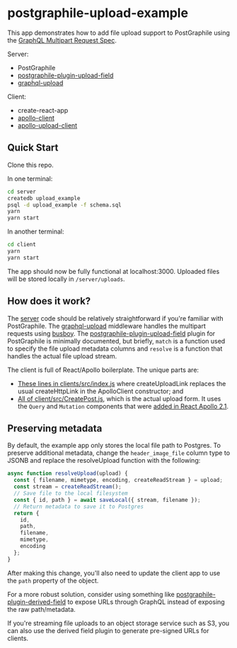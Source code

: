 # postgraphile-upload-example

This app demonstrates how to add file upload support to PostGraphile using the [GraphQL Multipart Request Spec](https://github.com/jaydenseric/graphql-multipart-request-spec).

Server:
- PostGraphile
- [postgraphile-plugin-upload-field](https://github.com/mattbretl/postgraphile-plugin-upload-field)
- [graphql-upload](https://github.com/jaydenseric/graphql-upload)

Client:
- create-react-app
- [apollo-client](https://github.com/apollographql/apollo-client)
- [apollo-upload-client](https://github.com/jaydenseric/apollo-upload-client)

## Quick Start

Clone this repo.

In one terminal:

```bash
cd server
createdb upload_example
psql -d upload_example -f schema.sql
yarn
yarn start
```

In another terminal:

```bash
cd client
yarn
yarn start
```

The app should now be fully functional at localhost:3000. Uploaded files will be stored locally in `/server/uploads`.

## How does it work?

The [server](https://github.com/mattbretl/postgraphile-upload-example/blob/master/server/src/index.js) code should be relatively straightforward if you're familiar with PostGraphile. The [graphql-upload](https://github.com/jaydenseric/graphql-upload) middleware handles the multipart requests using [busboy](https://github.com/mscdex/busboy). The [postgraphile-plugin-upload-field](https://github.com/mattbretl/postgraphile-plugin-upload-field) plugin for PostGraphile is minimally documented, but briefly, `match` is a function used to specify the file upload metadata columns and `resolve` is a function that handles the actual file upload stream.

The client is full of React/Apollo boilerplate. The unique parts are:
- [These lines in clients/src/index.js](https://github.com/mattbretl/postgraphile-upload-example/blob/master/client/src/index.js#L26-28) where createUploadLink replaces the usual createHttpLink in the ApolloClient constructor; and
- [All of client/src/CreatePost.js](https://github.com/mattbretl/postgraphile-upload-example/blob/master/client/src/CreatePost.js), which is the actual upload form. It uses the `Query` and `Mutation` components that were [added in React Apollo 2.1](https://dev-blog.apollodata.com/introducing-react-apollo-2-1-c837cc23d926).

## Preserving metadata

By default, the example app only stores the local file path to Postgres. To preserve additional metadata, change the `header_image_file` column type to JSONB and replace the resolveUpload function with the following:

```js
async function resolveUpload(upload) {
  const { filename, mimetype, encoding, createReadStream } = upload;
  const stream = createReadStream();
  // Save file to the local filesystem
  const { id, path } = await saveLocal({ stream, filename });
  // Return metadata to save it to Postgres
  return {
    id,
    path,
    filename,
    mimetype,
    encoding
  };
}
```

After making this change, you'll also need to update the client app to use the `path` property of the object.

For a more robust solution, consider using something like [postgraphile-plugin-derived-field](https://github.com/mattbretl/postgraphile-plugin-derived-field) to expose URLs through GraphQL instead of exposing the raw path/metadata.

If you're streaming file uploads to an object storage service such as S3, you can also use the derived field plugin to generate pre-signed URLs for clients.